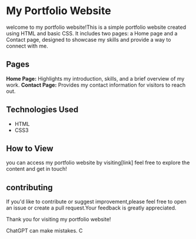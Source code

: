 # My Portfolio Website

welcome to my portfolio website!This is a simple portfolio website created using HTML and basic CSS. It includes two pages: a Home page and a Contact page, designed to showcase my skills and provide a way to connect with me.

## Pages

**Home Page:** Highlights my introduction, skills, and a brief overview of my work.
**Contact Page:** Provides my contact information for visitors to reach out.

## Technologies Used

- HTML
- CSS3

## How to View

you can access my portfolio website by visiting[link] feel free to explore the content and get in touch!

## contributing

If you'd like to contribute or suggest improvement,please feel free to open an issue or create a pull request.Your feedback is greatly appreciated.

Thank you for visiting my portfolio website!














ChatGPT can make mistakes. C
